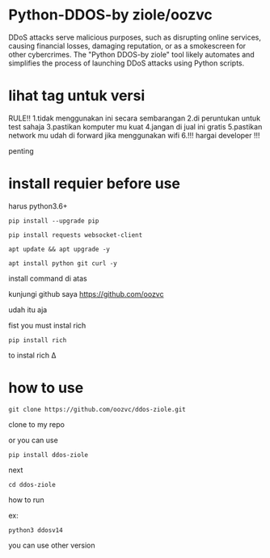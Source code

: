 # Python-DDOS-by ziole/oozvc
DDoS attacks serve malicious purposes, such as disrupting online services, causing financial losses, damaging reputation, or as a smokescreen for other cybercrimes. The "Python DDOS-by ziole" tool likely automates and simplifies the process of launching DDoS attacks using Python scripts.

# lihat tag untuk versi


 RULE!!
1.tidak menggunakan ini secara sembarangan
2.di peruntukan untuk test sahaja 
3.pastikan komputer mu kuat
4.jangan di jual ini gratis
5.pastikan network mu udah di forward jika menggunakan wifi
6.!!! hargai developer !!!

penting

# install requier before use

harus python3.6+

    pip install --upgrade pip

    pip install requests websocket-client

    apt update && apt upgrade -y

    apt install python git curl -y

install command di atas




kunjungi github saya 
https://github.com/oozvc

udah itu aja

fist you must instal rich

    pip install rich

to instal rich ∆

# how to use

    git clone https://github.com/oozvc/ddos-ziole.git
    
clone to my repo

or you can use 

    pip install ddos-ziole

next	     

    cd ddos-ziole

how to run

ex:

    python3 ddosv14 

you can use other version
